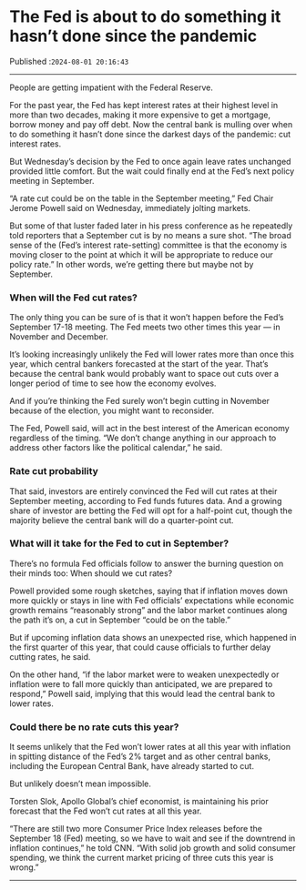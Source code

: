 # The Fed is about to do something it hasn’t done since the pandemic

Published :`2024-08-01 20:16:43`

---

People are getting impatient with the Federal Reserve.

For the past year, the Fed has kept interest rates at their highest level in more than two decades, making it more expensive to get a mortgage, borrow money and pay off debt. Now the central bank is mulling over when to do something it hasn’t done since the darkest days of the pandemic: cut interest rates.

But Wednesday’s decision by the Fed to once again leave rates unchanged provided little comfort. But the wait could finally end at the Fed’s next policy meeting in September.

“A rate cut could be on the table in the September meeting,” Fed Chair Jerome Powell said on Wednesday, immediately jolting markets.

But some of that luster faded later in his press conference as he repeatedly told reporters that a September cut is by no means a sure shot. “The broad sense of the (Fed’s interest rate-setting) committee is that the economy is moving closer to the point at which it will be appropriate to reduce our policy rate.” In other words, we’re getting there but maybe not by September.

### When will the Fed cut rates?

The only thing you can be sure of is that it won’t happen before the Fed’s September 17-18 meeting. The Fed meets two other times this year — in November and December.

It’s looking increasingly unlikely the Fed will lower rates more than once this year, which central bankers forecasted at the start of the year. That’s because the central bank would probably want to space out cuts over a longer period of time to see how the economy evolves.

And if you’re thinking the Fed surely won’t begin cutting in November because of the election, you might want to reconsider.

The Fed, Powell said, will act in the best interest of the American economy regardless of the timing. “We don’t change anything in our approach to address other factors like the political calendar,” he said.

### Rate cut probability

That said, investors are entirely convinced the Fed will cut rates at their September meeting, according to Fed funds futures data. And a growing share of investor are betting the Fed will opt for a half-point cut, though the majority believe the central bank will do a quarter-point cut.

### What will it take for the Fed to cut in September?

There’s no formula Fed officials follow to answer the burning question on their minds too: When should we cut rates?

Powell provided some rough sketches, saying that if inflation moves down more quickly or stays in line with Fed officials’ expectations while economic growth remains “reasonably strong” and the labor market continues along the path it’s on, a cut in September “could be on the table.”

But if upcoming inflation data shows an unexpected rise, which happened in the first quarter of this year, that could cause officials to further delay cutting rates, he said.

On the other hand, “if the labor market were to weaken unexpectedly or inflation were to fall more quickly than anticipated, we are prepared to respond,” Powell said, implying that this would lead the central bank to lower rates.

### Could there be no rate cuts this year?

It seems unlikely that the Fed won’t lower rates at all this year with inflation in spitting distance of the Fed’s 2% target and as other central banks, including the European Central Bank, have already started to cut.

But unlikely doesn’t mean impossible.

Torsten Slok, Apollo Global’s chief economist, is maintaining his prior forecast that the Fed won’t cut rates at all this year.

“There are still two more Consumer Price Index releases before the September 18 (Fed) meeting, so we have to wait and see if the downtrend in inflation continues,” he told CNN. “With solid job growth and solid consumer spending, we think the current market pricing of three cuts this year is wrong.”

---

